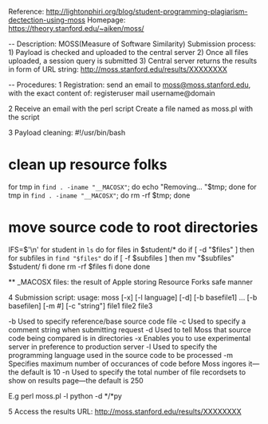 Reference: http://lightonphiri.org/blog/student-programming-plagiarism-dectection-using-moss
Homepage: https://theory.stanford.edu/~aiken/moss/

-- Description: 
   MOSS(Measure of Software Similarity)
   Submission process: 
    1) Payload is checked and uploaded to the central server
    2) Once all files uploaded, a session query is submitted
    3) Central server returns the results in form of URL string: http://moss.stanford.edu/results/XXXXXXXX

-- Procedures: 
1 Registration:
  send an email to moss@moss.stanford.edu, with the exact content of: 
  registeruser 
  mail username@domain

2 Receive an email with the perl script
  Create a file named as moss.pl with the script

3 Payload cleaning:
  #!/usr/bin/bash
  # clean up resource folks
  for tmp in `find . -iname "__MACOSX"`; do echo "Removing... "$tmp; done
  for tmp in `find . -iname "__MACOSX"`; do rm -rf $tmp; done
  # move source code to root directories
  IFS=$'\n'
  for student in `ls`
    do for files in $student/*
       do if [ -d "$files" ]
             then for subfiles in `find "$files"`
                  do if [ -f $subfiles ]
                        then mv "$subfiles" $student/
                     fi
                  done
                  rm -rf $files
           fi
       done
     done
  
  ** _MACOSX files: the result of Apple storing Resource Forks safe manner
  
4 Submission script:
  usage: moss [-x] [-l language] [-d] [-b basefile1] ... [-b basefilen] [-m #] [-c "string"] file1 file2 file3
  
  -b Used to specify reference/base source code file
  -c Used to specify a comment string when submitting request
  -d Used to tell Moss that source code being compared is in directories
  -x Enables you to use experimental server in preference to production server
  -l Used to specify the programming language used in the source code to be processed
  -m Specifies maximum number of occurances of code before Moss ingores it—the default is 10
  -n Used to specify the total number of file recordsets to show on results page—the default is 250
  
  E.g perl moss.pl -l python -d */*py
  
5 Access the results URL: http://moss.stanford.edu/results/XXXXXXXX
  
